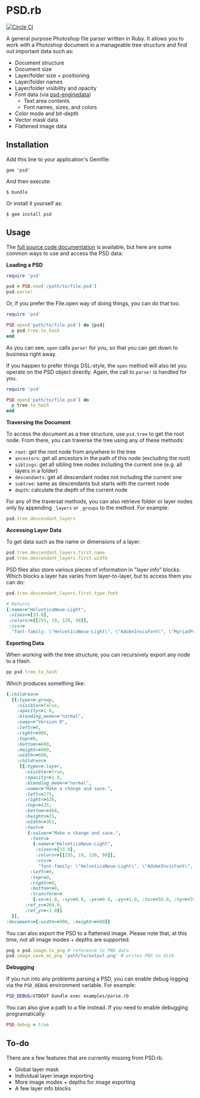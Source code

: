 # PSD.rb

[![Circle CI](https://circleci.com/gh/layervault/psd.rb.png?circle-token=ad8a75fdd86f595e0926a963179a3a621d564c6e)](https://circleci.com/gh/layervault/psd.rb)

A general purpose Photoshop file parser written in Ruby. It allows you to work with a Photoshop document in a manageable tree structure and find out important data such as:

* Document structure
* Document size
* Layer/folder size + positioning
* Layer/folder names
* Layer/folder visibility and opacity
* Font data (via [psd-enginedata](https://github.com/layervault/psd-enginedata))
  * Text area contents
  * Font names, sizes, and colors
* Color mode and bit-depth
* Vector mask data
* Flattened image data

## Installation

Add this line to your application's Gemfile:

    gem 'psd'

And then execute:

    $ bundle

Or install it yourself as:

    $ gem install psd

## Usage

The [full source code documentation](http://rubydoc.info/gems/psd/frames) is available, but here are some common ways to use and access the PSD data:

**Loading a PSD**

``` ruby
require 'psd'

psd = PSD.new('/path/to/file.psd')
psd.parse!
```

Or, if you prefer the File.open way of doing things, you can do that too.

``` ruby
require 'psd'

PSD.open('path/to/file.psd') do |psd|
  p psd.tree.to_hash
end
```

As you can see, `open` calls `parse!` for you, so that you can get down to business right away.

If you happen to prefer things DSL-style, the `open` method will also let you operate on the PSD object directly. Again, the call to `parse!` is handled for you.

``` ruby
require 'psd'

PSD.open('path/to/file.psd') do
  p tree.to_hash
end
```

**Traversing the Document**

To access the document as a tree structure, use `psd.tree` to get the root node. From there, you can traverse the tree using any of these methods:

* `root`: get the root node from anywhere in the tree
* `ancestors`: get all ancestors in the path of this node (excluding the root)
* `siblings`: get all sibling tree nodes including the current one (e.g. all layers in a folder)
* `descendants`: get all descendant nodes not including the current one
* `subtree`: same as descendants but starts with the current node
* `depth`: calculate the depth of the current node

For any of the traversal methods, you can also retrieve folder or layer nodes only by appending `_layers` or `_groups` to the method. For example:

``` ruby
psd.tree.descendant_layers
```

**Accessing Layer Data**

To get data such as the name or dimensions of a layer:

``` ruby
psd.tree.descendant_layers.first.name
psd.tree.descendant_layers.first.width
```

PSD files also store various pieces of information in "layer info" blocks. Which blocks a layer has varies from layer-to-layer, but to access them you can do:

``` ruby
psd.tree.descendant_layers.first.type.font

# Returns
{:name=>"HelveticaNeue-Light",
 :sizes=>[33.0],
 :colors=>[[255, 19, 120, 98]],
 :css=>
  "font-family: \"HelveticaNeue-Light\", \"AdobeInvisFont\", \"MyriadPro-Regular\";\nfont-size: 33.0pt;\ncolor: rgba(19, 120, 98, 255);"}
```

**Exporting Data**

When working with the tree structure, you can recursively export any node to a Hash.

``` ruby
pp psd.tree.to_hash
```

Which produces something like:

``` ruby
{:children=>
  [{:type=>:group,
    :visible=>false,
    :opacity=>1.0,
    :blending_mode=>"normal",
    :name=>"Version D",
    :left=>0,
    :right=>900,
    :top=>0,
    :bottom=>600,
    :height=>900,
    :width=>600,
    :children=>
     [{:type=>:layer,
       :visible=>true,
       :opacity=>1.0,
       :blending_mode=>"normal",
       :name=>"Make a change and save.",
       :left=>275,
       :right=>636,
       :top=>435,
       :bottom=>466,
       :height=>31,
       :width=>361,
       :text=>
        {:value=>"Make a change and save.",
         :font=>
          {:name=>"HelveticaNeue-Light",
           :sizes=>[33.0],
           :colors=>[[255, 19, 120, 98]],
           :css=>
            "font-family: \"HelveticaNeue-Light\", \"AdobeInvisFont\", \"MyriadPro-Regular\";\nfont-size: 33.0pt;\ncolor: rgba(19, 120, 98, 255);"},
         :left=>0,
         :top=>0,
         :right=>0,
         :bottom=>0,
         :transform=>
          {:xx=>1.0, :xy=>0.0, :yx=>0.0, :yy=>1.0, :tx=>456.0, :ty=>459.0}},
       :ref_x=>264.0,
       :ref_y=>-3.0}]
  }],
:document=>{:width=>900, :height=>600}}
```

You can also export the PSD to a flattened image. Please note that, at this time, not all image modes + depths are supported.

``` ruby
png = psd.image.to_png # reference to PNG data
psd.image.save_as_png 'path/to/output.png' # writes PNG to disk
```

**Debugging**

If you run into any problems parsing a PSD, you can enable debug logging via the `PSD_DEBUG` environment variable. For example:

``` bash
PSD_DEBUG=STDOUT bundle exec examples/parse.rb
```

You can also give a path to a file instead. If you need to enable debugging programatically:

``` ruby
PSD.debug = true
```

## To-do

There are a few features that are currently missing from PSD.rb.

* Global layer mask
* Individual layer image exporting
* More image modes + depths for image exporting
* A few layer info blocks

